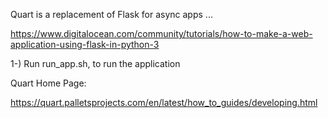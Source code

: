Quart is a replacement of Flask for async apps ...

https://www.digitalocean.com/community/tutorials/how-to-make-a-web-application-using-flask-in-python-3

1-) Run run_app.sh, to run the application

Quart Home Page:

https://quart.palletsprojects.com/en/latest/how_to_guides/developing.html
